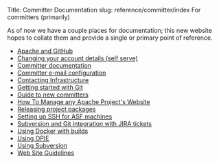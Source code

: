 Title: Committer Documentation
slug: reference/committer/index
For committers (primarily)

As of now we have a couple places for documentation; this new website hopes to
collate them and provide a single or primary point of reference.

* [Apache and GitHub](Apache%20and%20GitHub.html)
* [Changing your account details (self serve)](Changing%20your%20account%20details%20(self%20serve).html)
* [Committer documentation](Committer%20documentation.html)
* [Committer e-mail configuration](Committer%20e-mail%20configuration.html)
* [Contacting Infrastructure](Contacting%20Infrastructure.html)
* [Getting started with Git](Getting%20started%20with%20Git.html)
* [Guide to new committers](Guide%20to%20new%20committers.html)
* [How To Manage any Apache Project's Website](How%20To%20Manage%20any%20Apache%20Project's%20Website.html)
* [Releasing project packages](Releasing%20project%20packages.html)
* [Setting up SSH for ASF machines](Setting%20up%20SSH%20for%20ASF%20machines.html)
* [Subversion and Git integration with JIRA tickets](Subversion%20and%20Git%20integration%20with%20JIRA%20tickets.html)
* [Using Docker with builds](Using%20Docker%20with%20builds.html)
* [Using OPIE](Using%20OPIE.html)
* [Using Subversion](Using%20Subversion.html)
* [Web Site Guidelines](Web%20Site%20Guidelines.html)
